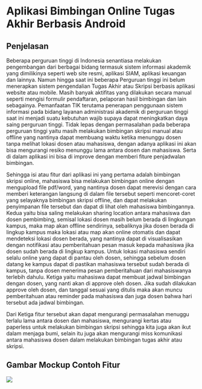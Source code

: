 # Aplikasi Bimbingan Online Tugas Akhir Berbasis Android

## Penjelasan
Beberapa perguruan tinggi di Indonesia senantiasa melakukan pengembangan dari berbagai bidang termasuk sistem informasi akademik yang dimilikinya seperti web site resmi, aplikasi SIAM, aplikasi keuangan dan lainnya. Namun hingga saat ini beberapa Perguruan tinggi ini belum menerapkan sistem pengendalian Tugas Akhir atau Skripsi berbasis aplikasi website atau mobile. Masih banyak aktifitas yang dilakukan secara manual seperti mengisi formulir pendaftaran, pelaporan hasil bimbingan dan lain sebagainya. Pemanfaatan TIK terutama penerapan penggunaan sistem informasi pada bidang layanan administrasi akademik di perguruan tinggi saat ini menjadi suatu kebutuhan wajib supaya dapat meningkatkan daya saing perguruan tinggi. Tidak lepas dengan permasalahan pada beberapa perguruan tinggi yaitu masih melakukan bimbingan skripsi manual atau offline yang nantinya dapat membuang waktu ketika menunggu dosen tanpa melihat lokasi dosen atau mahasiswa, dengan adanya aplikasi ini akan bisa mengurangi resiko menunggu lama antara dosen dan mahasiswa. Serta di dalam aplikasi ini bisa di improve dengan memberi fiture penjadwalan bimbingan. 

Sehingga isi atau fitur dari aplikasi ini yang pertama adalah bimbingan skripsi online, mahasiswa bisa melakukan bimbingan online dengan mengupload file pdf/word, yang nantinya dosen dapat merevisi dengan cara memberi keterangan langsung di dalam file tersebut seperti mencoret-coret yang selayaknya bimbingan skripsi offline, dan dapat melakukan penyimpanan file tersebut dan dapat di lihat oleh mahasiswa bimbingannya. Kedua yaitu bisa saling melakukan sharing location antara mahasiswa dan dosen pembimbing, semisal lokasi dosen masih belum berada di lingkungan kampus, maka map akan offline sendirinya, sebaliknya jika dosen berada di lingkup kampus maka lokasi atau map akan online otomatis dan dapat mendeteksi lokasi dosen berada, yang nantinya dapat di visualisasikan dengan notifikasi atau pemberitahuan pesan masuk kepada mahasiswa jika dosen sudah berada di lingkup kampus. Untuk lokasi mahasiswa sendiri selalu online yang dapat di pantau oleh dosen, sehingga sebelum dosen datang ke kampus dapat di pastikan mahasiswa tersebut sudah berada di kampus, tanpa dosen menerima pesan pemberitahuan dari mahasiswanya terlebih dahulu. Ketiga yaitu mahasiswa dapat membuat jadwal bimbingan dengan dosen, yang nanti akan di approve oleh dosen. Jika sudah dilakukan approve oleh dosen, dan tanggal sesuai yang ditulis maka akan muncu pemberitahuan atau reminder pada mahasiswa dan juga dosen bahwa hari tersebut ada jadwal bimbingan.

Dari Ketiga fitur tersebut akan dapat mengurangi permasalahan menuggu terlalu lama antara dosen dan mahasiswa, mengurangi kertas atau paperless untuk melakukan bimbingan skripsi sehingga kita juga akan ikut dalam menjaga bumi, selain itu juga akan mengurangi miss komunikasi antara mahasiswa dosen dalam melakukan bimbingan tugas akhir atau skripsi. 


## Gambar Mockup Contoh Fitur
![](mockup.jpeg)